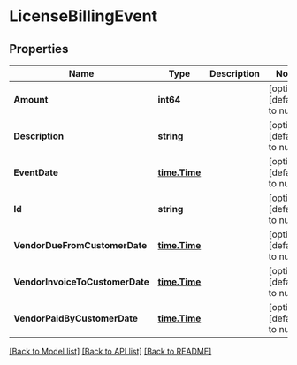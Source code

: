 # LicenseBillingEvent

## Properties
Name | Type | Description | Notes
------------ | ------------- | ------------- | -------------
**Amount** | **int64** |  | [optional] [default to null]
**Description** | **string** |  | [optional] [default to null]
**EventDate** | [**time.Time**](time.Time.md) |  | [optional] [default to null]
**Id** | **string** |  | [optional] [default to null]
**VendorDueFromCustomerDate** | [**time.Time**](time.Time.md) |  | [optional] [default to null]
**VendorInvoiceToCustomerDate** | [**time.Time**](time.Time.md) |  | [optional] [default to null]
**VendorPaidByCustomerDate** | [**time.Time**](time.Time.md) |  | [optional] [default to null]

[[Back to Model list]](../README.md#documentation-for-models) [[Back to API list]](../README.md#documentation-for-api-endpoints) [[Back to README]](../README.md)


